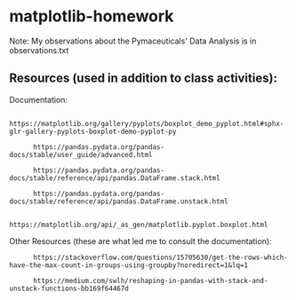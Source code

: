 # matplotlib-homework

Note: My observations about the Pymaceuticals' Data Analysis is in observations.txt

## Resources (used in addition to class activities):

Documentation:
          
          https://matplotlib.org/gallery/pyplots/boxplot_demo_pyplot.html#sphx-glr-gallery-pyplots-boxplot-demo-pyplot-py
          
          https://pandas.pydata.org/pandas-docs/stable/user_guide/advanced.html
          
          https://pandas.pydata.org/pandas-docs/stable/reference/api/pandas.DataFrame.stack.html
          
          https://pandas.pydata.org/pandas-docs/stable/reference/api/pandas.DataFrame.unstack.html
          
          https://matplotlib.org/api/_as_gen/matplotlib.pyplot.boxplot.html
          
Other Resources (these are what led me to consult the documentation):
          
          https://stackoverflow.com/questions/15705630/get-the-rows-which-have-the-max-count-in-groups-using-groupby?noredirect=1&lq=1
          
          https://medium.com/swlh/reshaping-in-pandas-with-stack-and-unstack-functions-bb169f64467d
